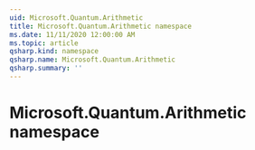 ```yaml
---
uid: Microsoft.Quantum.Arithmetic
title: Microsoft.Quantum.Arithmetic namespace
ms.date: 11/11/2020 12:00:00 AM
ms.topic: article
qsharp.kind: namespace
qsharp.name: Microsoft.Quantum.Arithmetic
qsharp.summary: ''
---
```


# Microsoft.Quantum.Arithmetic namespace



